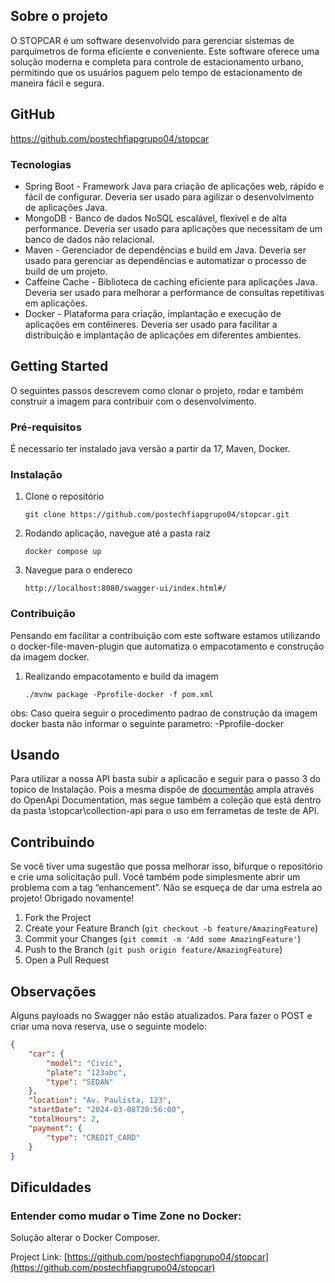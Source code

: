 <!-- ABOUT THE PROJECT -->
## Sobre o projeto

O STOPCAR é um software desenvolvido para gerenciar sistemas de parquímetros de forma eficiente e conveniente. Este software oferece uma solução moderna e completa para controle de estacionamento urbano, permitindo que os usuários paguem pelo tempo de estacionamento de maneira fácil e segura.

## GitHub
https://github.com/postechfiapgrupo04/stopcar

### Tecnologias
* Spring Boot - Framework Java para criação de aplicações web, rápido e fácil de configurar. Deveria ser usado para agilizar o desenvolvimento de aplicações Java. 
* MongoDB - Banco de dados NoSQL escalável, flexível e de alta performance. Deveria ser usado para aplicações que necessitam de um banco de dados não relacional.
* Maven - Gerenciador de dependências e build em Java. Deveria ser usado para gerenciar as dependências e automatizar o processo de build de um projeto.
* Caffeine Cache - Biblioteca de caching eficiente para aplicações Java. Deveria ser usado para melhorar a performance de consultas repetitivas em aplicações.
* Docker - Plataforma para criação, implantação e execução de aplicações em contêineres. Deveria ser usado para facilitar a distribuição e implantação de aplicações em diferentes ambientes.


<!-- GETTING STARTED -->
## Getting Started

O seguintes passos descrevem como clonar o projeto, rodar e também construir a imagem para contribuir com o desenvolvimento.

### Pré-requisitos

É necessario ter instalado java versão a partir da 17, Maven, Docker.

### Instalação
1. Clone o repositório
   ```
   git clone https://github.com/postechfiapgrupo04/stopcar.git
   ```
2. Rodando aplicação, navegue até a pasta raiz
   ```
   docker compose up
   ```
3. Navegue para o endereco
   ```
   http://localhost:8080/swagger-ui/index.html#/
   ```
### Contribuição
Pensando em facilitar a contribuição com este software estamos utilizando o docker-file-maven-plugin que automatiza o empacotamento e construção da imagem docker.
1. Realizando empacotamento e build da imagem
   ```
   ./mvnw package -Pprofile-docker -f pom.xml
   
obs: Caso queira seguir o procedimento padrao de construção da imagem docker basta não informar o seguinte parametro: -Pprofile-docker 
<!-- USAGE EXAMPLES -->
## Usando
Para utilizar a nossa API basta subir a aplicacão e seguir para o passo 3 do topico de Instalação. Pois a mesma dispõe de [documentão](http://localhost:8080/swagger-ui/index.html#/) ampla através do OpenApi Documentation, mas segue também a coleção que está dentro da pasta \stopcar\collection-api para o uso em ferrametas de teste de API.

<!-- CONTRIBUTING -->
## Contribuindo

Se você tiver uma sugestão que possa melhorar isso, bifurque o repositório e crie uma solicitação pull. Você também pode simplesmente abrir um problema com a tag “enhancement”. Não se esqueça de dar uma estrela ao projeto! Obrigado novamente!

1. Fork the Project
2. Create your Feature Branch (`git checkout -b feature/AmazingFeature`)
3. Commit your Changes (`git commit -m 'Add some AmazingFeature'`)
4. Push to the Branch (`git push origin feature/AmazingFeature`)
5. Open a Pull Request

## Observações

Alguns payloads no Swagger não estão atualizados.
Para fazer o POST e criar uma nova reserva, use o seguinte modelo: 
```json
{
    "car": {
        "model": "Civic",
        "plate": "123abc",
        "type": "SEDAN"
    },
    "location": "Av. Paulista, 123",
    "startDate": "2024-03-08T20:56:00",
    "totalHours": 2,
    "payment": {
        "type": "CREDIT_CARD"
    }
}
```

## Dificuldades

### Entender como mudar o Time Zone no Docker:
Solução alterar o Docker Composer.
  
Project Link: [https://github.com/postechfiapgrupo04/stopcar](https://github.com/postechfiapgrupo04/stopcar)

<!-- ACKNOWLEDGMENTS -->


